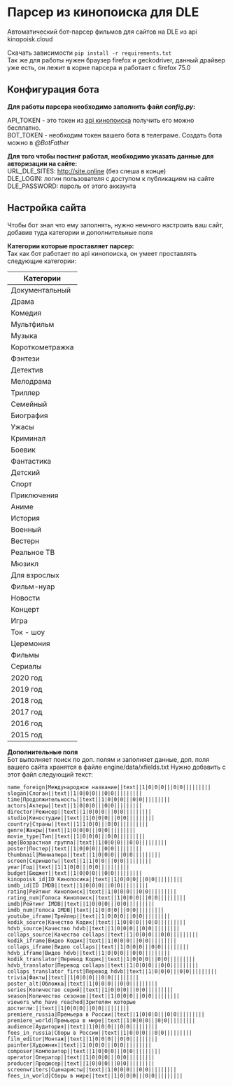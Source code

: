 # Парсер из кинопоиска для DLE
Автоматический бот-парсер фильмов для сайтов на DLE из api kinopoisk.cloud

Скачать зависимости ```pip install -r requirements.txt```  
Так же для работы нужен браузер firefox и geckodriver, данный драйвер уже есть, 
он лежит в корне парсера и работает с firefox 75.0  

## Конфигурация бота  
**Для работы парсера необходимо заполнить файл *config.py*:**  

API_TOKEN - это токен из [api кинопоиска](https://kinopoisk.cloud/ "апи кинопоиска") получить его можно бесплатно.  
BOT_TOKEN - необходим токен вашего бота в телеграме. Создать бота можно в *@BotFather*  

**Для того чтобы постинг работал, необходимо указать данные для авторизации на сайте:**  
URL_DLE_SITES: http://site.online (без слеша в конце)  
DLE_LOGIN: логин пользователя с доступом к публикациям на сайте  
DLE_PASSWORD: пароль от этого аккаунта  

## Настройка сайта  
Чтобы бот знал что ему заполнять, нужно немного настроить ваш сайт, добавив туда категории и дополнительные поля

**Категории которые проставляет парсер:**  
Так как бот работает по api кинопоиска, он умеет проставлять следующие категории:

| Категории |
|---------|
| Документальный |
| Драма |  
| Комедия |  
| Мультфильм |  
| Музыка |  
| Короткометражка |  
| Фэнтези |  
| Детектив |  
| Мелодрама |  
| Триллер |  
| Семейный |  
| Биография |  
| Ужасы |  
| Криминал |  
| Боевик |  
| Фантастика |  
| Детский |  
| Спорт |  
| Приключения |  
| Аниме |  
| История |  
| Военный |  
| Вестерн |  
| Реальное ТВ|  
| Мюзикл |  
| Для взрослых |  
| Фильм-нуар |  
| Новости |  
| Концерт |  
| Игра |  
| Ток - шоу |  
| Церемония |  
| Фильмы |  
| Сериалы |  
| 2020 год |  
| 2019 год |  
| 2018 год |  
| 2017 год |  
| 2016 год |  
| 2015 год |

**Дополнительные поля**  
Бот выполняет поиск по доп. полям и заполняет данные, доп. поля вашего сайта хранятся в файле engine/data/xfields.txt
Нужно добавить с этот файл следующий текст:
````
name_foreign|Международное название||text||1|0|0|0|||0|0|||||||||
slogan|Слоган||text||1|0|0|0|||0|0|||||||||
time|Продолжительность||text||1|0|0|0|||0|0|||||||||
actors|Актеры||text||1|0|0|0|||0|0|||||||||
director|Режисер||text||1|0|0|0|||0|0|||||||||
studio|Киностудии||text||1|0|0|0|||0|0|||||||||
country|Страны||text||1|1|0|0|||0|0||||||||||
genre|Жанры||text||1|0|0|0|||0|0|||||||||
movie_type|Тип||text||1|0|0|0|||0|0|||||||||
age|Возрастная группа||text||1|0|0|0|||0|0|||||||||
poster|Постер||text||1|0|0|0|||0|0|||||||||
thumbnail|Миниатюра||text||1|0|0|0|||0|0|||||||||
screen|Скриншоты||text||1|1|0|0|||0|0|||||||||
year|Год||text||1|1|0|0|||0|0||||||||||
budget|Бюджет||text||1|0|0|0|||0|0|||||||||
kinopoisk_id|ID Кинопосика||text||1|0|0|0|||0|0|||||||||
imdb_id|ID IMDB||text||1|0|0|0|||0|0|||||||||
rating|Рейтинг Кинопоиск||text||1|0|0|0|||0|0|||||||||
rating_num|Голоса Кинопоиск||text||1|0|0|0|||0|0|||||||||
imdb|Рейтинг IMDB||text||1|0|0|0|||0|0|||||||||
imdb_num|Голоса IMDB||text||1|0|0|0|||0|0|||||||||
youtube_iframe|Трейлер||text||1|0|0|0|||0|0|||||||||
kodik_source|Качество Кодик||text||1|0|0|0|||0|0|||||||||
hdvb_source|Качество hdvb||text||1|0|0|0|||0|0|||||||||
collaps_source|Качество collaps||text||1|0|0|0|||0|0|||||||||
kodik_iframe|Видео Кодик||text||1|0|0|0|||0|0|||||||||
collaps_iframe|Видео collaps||text||1|0|0|0|||0|0|||||||||
hdvb_iframe|Видео hdvb||text||1|0|0|0|||0|0|||||||||
kodik_translator|Перевод Кодик||text||1|0|0|0|||0|0|||||||||
hdvb_translator|Перевод collaps||text||1|0|0|0|||0|0|||||||||
collaps_translator_first|Перевод hdvb||text||1|0|0|0|||0|0|||||||||
trivia|Факты||text||1|0|0|0|||0|0|||||||||
poster_alt|Обложка||text||1|0|0|0|||0|0|||||||||
series|Количество серий||text||1|0|0|0|||0|0|||||||||
season|Количество сезонов||text||1|0|0|0|||0|0|||||||||
viewers_who_have_reached|Зрителям которые достигли:||text||1|0|0|0|||0|0|||||||||
premiere_russia|Премьера в России||text||1|0|0|0|||0|0|||||||||
premiere_world|Премьера в мире||text||1|0|0|0|||0|0|||||||||
audience|Аудитория||text||1|0|0|0|||0|0|||||||||
fees_in_russia|Сборы в России||text||1|0|0|0|||0|0|||||||||
film_editor|Монтаж||text||1|0|0|0|||0|0|||||||||
painter|Художник||text||1|0|0|0|||0|0|||||||||
composer|Композитор||text||1|0|0|0|||0|0|||||||||
operator|Оператор||text||1|0|0|0|||0|0|||||||||
producer|Продюсер||text||1|0|0|0|||0|0|||||||||
screenwriters|Сценаристы||text||1|0|0|0|||0|0|||||||||
fees_in_world|Сборы в мире||text||1|0|0|0|||0|0|||||||||

